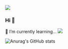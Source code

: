 <img src="https://capsule-render.vercel.app/api?type=waving&color=auto&height=300&section=header&text=Juice%20Github&fontSize=90" />

### Hi 👋

🌱 I’m currently learning...
<img src="https://img.shields.io/badge/React-navy?style=flat-square&logo=React&logoColor=white"/>

<!--
**millejuice/millejuice** is a ✨ _special_ ✨ repository because its `README.md` (this file) appears on your GitHub profile.
Here are some ideas to get you started:

- 🔭 I’m currently working on ...
- 🌱 I’m currently learning ...
- 👯 I’m looking to collaborate on ...
- 🤔 I’m looking for help with ...
- 💬 Ask me about ...
- 📫 How to reach me: ...
- 😄 Pronouns: ...
- ⚡ Fun fact: ...
-->
![Anurag's GitHub stats](https://github-readme-stats.vercel.app/api?username=millejuice&show_icons=true&theme=radical)
